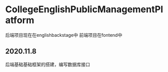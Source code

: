 # CollegeEnglishPublicManagementPlatform

后端项目现在在englishbackstage中
前端项目在fontend中

## 2020.11.8

后端基础基础框架的搭建，编写数据库接口


